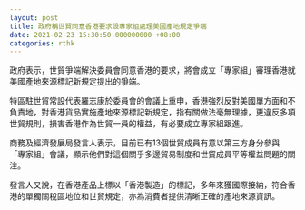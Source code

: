 ```yaml
---
layout: post
title: 政府稱世貿同意香港要求設專家組處理美國產地規定爭端
date: 2021-02-23 15:30:50.000000000 +08:00
categories: rthk
---
```


政府表示，世貿爭端解決委員會同意香港的要求，將會成立「專家組」審理香港就美國產地來源標記新規定提出的爭端。

特區駐世貿常設代表羅志康於委員會的會議上重申，香港強烈反對美國單方面和不負責地，對香港貨品實施產地來源標記新規定，指有關做法毫無理據，更違反多項世貿規則，損害香港作為世貿一員的權益，有必要成立專家組跟進。

商務及經濟發展局發言人表示，目前已有13個世貿成員有意以第三方身分參與「專家組」會議，顯示他們對這個關乎多邊貿易制度和世貿成員平等權益問題的關注。

發言人又說，在香港產品上標以「香港製造」的標記，多年來獲國際接納，符合香港的單獨關稅區地位和世貿規定，亦為消費者提供清晰正確的產地來源資訊。
